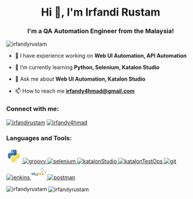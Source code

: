 <h1 align="center">Hi 👋, I'm Irfandi Rustam</h1>
<h3 align="center">I'm a QA Automation Engineer from the Malaysia!</h3>

<p align="left"> <img src="https://komarev.com/ghpvc/?username=irfandyrustam&label=Profile%20views&color=0e75b6&style=flat" alt="irfandyrustam" /> </p>

- 🔭 I have experience working on **Web UI Automation, API Automation**

- 🌱 I’m currently learning **Python, Selenium, Katalon Studio**

- 💬 Ask me about **Web UI Automation, Katalon Studio**

- 📫 How to reach me **irfandy4hmad@gmail.com**

<h3 align="left">Connect with me:</h3>
<p align="left">
<a href="https://linkedin.com/in/irfandirustam" target="blank"><img align="center" src="https://raw.githubusercontent.com/rahuldkjain/github-profile-readme-generator/master/src/images/icons/Social/linked-in-alt.svg" alt="irfandirustam" height="30" width="40" /></a>
<a href="https://www.leetcode.com/irfandy4hmad" target="blank"><img align="center" src="https://raw.githubusercontent.com/rahuldkjain/github-profile-readme-generator/master/src/images/icons/Social/leet-code.svg" alt="irfandy4hmad" height="30" width="40" /></a>
</p>

<h3 align="left">Languages and Tools:</h3>
<p align="left"> 
<a href="https://www.python.org" target="_blank" rel="noreferrer"> <img src="https://raw.githubusercontent.com/devicons/devicon/master/icons/python/python-original.svg" alt="python" width="40" height="40"/> </a>
<a href="https://groovy-lang.org/" target="_blank" rel="noreferrer"> <img src="https://upload.wikimedia.org/wikipedia/commons/thumb/3/36/Groovy-logo.svg/2560px-Groovy-logo.svg.png" alt="groovy" width="60" height="40"/> </a> 
<a href="https://www.selenium.dev" target="_blank" rel="noreferrer"> <img src="https://raw.githubusercontent.com/detain/svg-logos/780f25886640cef088af994181646db2f6b1a3f8/svg/selenium-logo.svg" alt="selenium" width="40" height="40"/> </a>
<a href="https://katalon.com/" target="_blank" rel="noreferrer"> <img src="https://static.crozdesk.com/web_app_library/providers/logos/000/001/552/original/katalon-studio-1570608762-logo.png?1570608762" alt="katalonStudio" width="40" height="40"/> </a>
<a href="https://katalon.com/testops/" target="_blank" rel="noreferrer"> <img src="https://d1h3p5fzmizjvp.cloudfront.net/themes/katalon_4/images/pages/testops_landing_page/Group%208.png" alt="katalonTestOps" width="40" height="40"/> </a> 
<a href="https://git-scm.com/" target="_blank" rel="noreferrer"> <img src="https://www.vectorlogo.zone/logos/git-scm/git-scm-icon.svg" alt="git" width="40" height="40"/> </a> 
<a href="https://www.jenkins.io" target="_blank" rel="noreferrer"> <img src="https://www.vectorlogo.zone/logos/jenkins/jenkins-icon.svg" alt="jenkins" width="40" height="40"/> </a> 
<a href="https://www.mysql.com/" target="_blank" rel="noreferrer"> <img src="https://raw.githubusercontent.com/devicons/devicon/master/icons/mysql/mysql-original-wordmark.svg" alt="mysql" width="40" height="40"/> </a> 
<a href="https://postman.com" target="_blank" rel="noreferrer"> <img src="https://www.vectorlogo.zone/logos/getpostman/getpostman-icon.svg" alt="postman" width="40" height="40"/> </a> 
</p>

<p><img align="left" src="https://github-readme-stats.vercel.app/api/top-langs?username=irfandyrustam&show_icons=true&locale=en&layout=compact" alt="irfandyrustam" /></p>

<p>&nbsp;<img align="center" src="https://github-readme-stats.vercel.app/api?username=irfandyrustam&show_icons=true&locale=en" alt="irfandyrustam" /></p>

